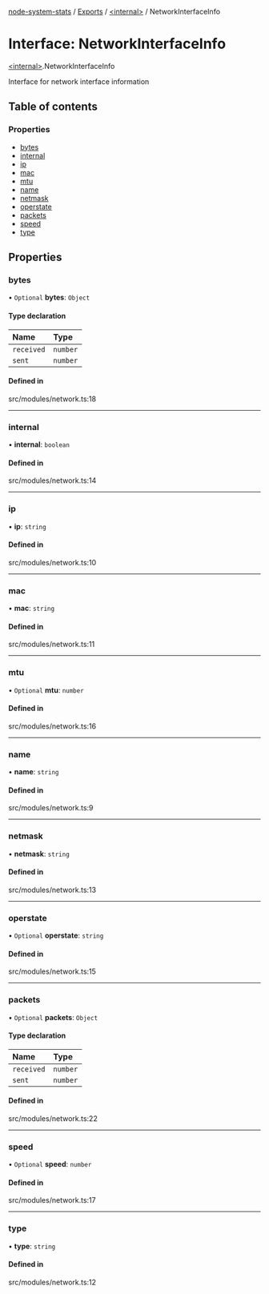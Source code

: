 [node-system-stats](../README.md) / [Exports](../modules.md) / [\<internal\>](../modules/internal_.md) / NetworkInterfaceInfo

# Interface: NetworkInterfaceInfo

[\<internal\>](../modules/internal_.md).NetworkInterfaceInfo

Interface for network interface information

## Table of contents

### Properties

- [bytes](internal_.NetworkInterfaceInfo.md#bytes)
- [internal](internal_.NetworkInterfaceInfo.md#internal)
- [ip](internal_.NetworkInterfaceInfo.md#ip)
- [mac](internal_.NetworkInterfaceInfo.md#mac)
- [mtu](internal_.NetworkInterfaceInfo.md#mtu)
- [name](internal_.NetworkInterfaceInfo.md#name)
- [netmask](internal_.NetworkInterfaceInfo.md#netmask)
- [operstate](internal_.NetworkInterfaceInfo.md#operstate)
- [packets](internal_.NetworkInterfaceInfo.md#packets)
- [speed](internal_.NetworkInterfaceInfo.md#speed)
- [type](internal_.NetworkInterfaceInfo.md#type)

## Properties

### bytes

• `Optional` **bytes**: `Object`

#### Type declaration

| Name | Type |
| :------ | :------ |
| `received` | `number` |
| `sent` | `number` |

#### Defined in

src/modules/network.ts:18

___

### internal

• **internal**: `boolean`

#### Defined in

src/modules/network.ts:14

___

### ip

• **ip**: `string`

#### Defined in

src/modules/network.ts:10

___

### mac

• **mac**: `string`

#### Defined in

src/modules/network.ts:11

___

### mtu

• `Optional` **mtu**: `number`

#### Defined in

src/modules/network.ts:16

___

### name

• **name**: `string`

#### Defined in

src/modules/network.ts:9

___

### netmask

• **netmask**: `string`

#### Defined in

src/modules/network.ts:13

___

### operstate

• `Optional` **operstate**: `string`

#### Defined in

src/modules/network.ts:15

___

### packets

• `Optional` **packets**: `Object`

#### Type declaration

| Name | Type |
| :------ | :------ |
| `received` | `number` |
| `sent` | `number` |

#### Defined in

src/modules/network.ts:22

___

### speed

• `Optional` **speed**: `number`

#### Defined in

src/modules/network.ts:17

___

### type

• **type**: `string`

#### Defined in

src/modules/network.ts:12
